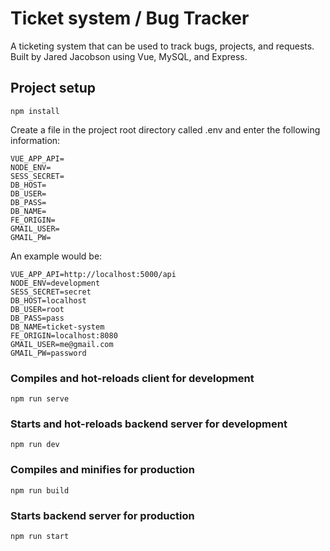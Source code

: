 # Ticket system / Bug Tracker

A ticketing system that can be used to track bugs, projects, and requests. Built by Jared Jacobson using Vue, MySQL, and Express.

## Project setup
```
npm install
```
Create a file in the project root directory called .env and enter the following information:
```
VUE_APP_API=
NODE_ENV=
SESS_SECRET=
DB_HOST=
DB_USER=
DB_PASS=
DB_NAME=
FE_ORIGIN=
GMAIL_USER=
GMAIL_PW=
```

An example would be:
```
VUE_APP_API=http://localhost:5000/api
NODE_ENV=development
SESS_SECRET=secret
DB_HOST=localhost
DB_USER=root
DB_PASS=pass
DB_NAME=ticket-system
FE_ORIGIN=localhost:8080
GMAIL_USER=me@gmail.com
GMAIL_PW=password
```

### Compiles and hot-reloads client for development
```
npm run serve
```

### Starts and hot-reloads backend server for development
```
npm run dev
```

### Compiles and minifies for production
```
npm run build
```

### Starts backend server for production
```
npm run start
```
